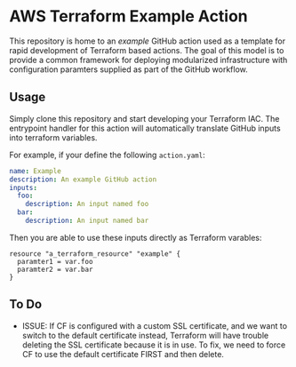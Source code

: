 AWS Terraform Example Action
============================
This repository is home to an _example_ GitHub action used as a template for
rapid development of Terraform based actions. The goal of this model is to
provide a common framework for deploying modularized infrastructure with
configuration paramters supplied as part of the GitHub workflow.

Usage
-----
Simply clone this repository and start developing your Terraform IAC. The
entrypoint handler for this action will automatically translate GitHub inputs
into terraform variables.

For example, if your define the following `action.yaml`:
```yaml
name: Example
description: An example GitHub action
inputs:
  foo:
    description: An input named foo
  bar:
    description: An input named bar
```

Then you are able to use these inputs directly as Terraform varables:
```
resource "a_terraform_resource" "example" {
  paramter1 = var.foo
  paramter2 = var.bar
}
```


To Do
-------
- ISSUE: If CF is configured with a custom SSL certificate, and we want to switch to the default certificate instead, Terraform will have trouble deleting the SSL certificate because it is in use. To fix, we need to force CF to use the default certificate FIRST and then delete.
